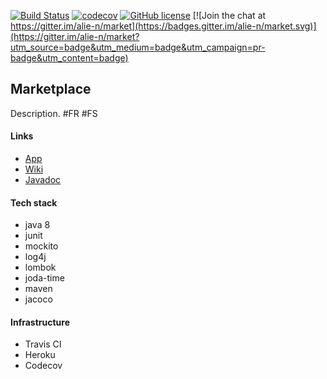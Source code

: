 [![Build Status](https://travis-ci.org/alie-n/market.svg?branch=master)](https://travis-ci.org/alie-n/market)
[![codecov](https://codecov.io/gh/alie-n/market/branch/master/graph/badge.svg)](https://codecov.io/gh/alie-n/market)
[![GitHub license](https://img.shields.io/github/license/mashape/apistatus.svg)](https://github.com/ali-n/market/blob/master/LICENCE)
[![Join the chat at https://gitter.im/alie-n/market](https://badges.gitter.im/alie-n/market.svg)](https://gitter.im/alie-n/market?utm_source=badge&utm_medium=badge&utm_campaign=pr-badge&utm_content=badge)

## Marketplace

Description. #FR #FS

#### Links
- [App](https://xmarketplace.herokuapp.com/)
- [Wiki](https://alie-n.github.io/market)
- [Javadoc](https://alie-n.github.io/market/apidocs/index.html)

#### Tech stack
- java 8
- junit
- mockito
- log4j
- lombok
- joda-time
- maven
- jacoco

#### Infrastructure
- Travis CI
- Heroku
- Codecov